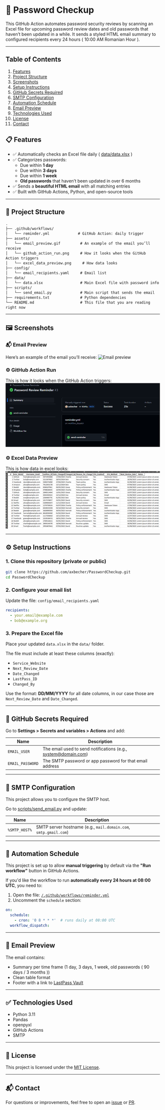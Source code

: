
# 🔐 Password Checkup

This GitHub Action automates password security reviews by scanning an Excel file for upcoming password review dates and old passwords that haven’t been updated in a while. It sends a styled HTML email summary to configured recipients every 24 hours ( 10:00 AM Romanian Hour ).

---

## Table of Contents

1. [Features](#-features)
2. [Project Structure](#-project-structure)
3. [Screenshots](#️-screenshots)
4. [Setup Instructions](#-setup-instructions)
5. [GitHub Secrets Required](#-github-secrets-required)
6. [SMTP Configuration](#-smtp-configuration)
7. [Automation Schedule](#-automation-schedule)
8. [Email Preview](#-email-preview)
9. [Technologies Used](#-technologies-used)
10. [License](#-license)
11. [Contact](#-contact)


## 📋 Features

- ✅ Automatically checks an Excel file daily ( [data/data.xlsx](data/data.xlsx)  )
- ✅ Categorizes passwords:
  - Due within **1 day**
  - Due within **3 days**
  - Due within **1 week**
  - **Old passwords** that haven’t been updated in over 6 months
- ✅ Sends a **beautiful HTML email** with all matching entries
- ✅ Built with GitHub Actions, Python, and open-source tools

---

## 📁 Project Structure

```
.
├── .github/workflows/
│   └── reminder.yml             # GitHub Action: daily trigger
├── assets/
│   └── email_preview.gif         # An example of the email you’ll receive
│   └── github_action_run.png     # How it looks when the GitHub Action triggers
│   └── excel_data_preview.png     # How data looks
├── config/
│   └── email_recipients.yaml     # Email list
├── data/
│   └── data.xlsx                 # Main Excel file with password info
├── scripts/
│   └── send_email.py             # Main script that sends the email
├── requirements.txt              # Python dependencies
└── README.md                     # This file that you are reading right now
```

---

## 🖼️ Screenshots

### 📬 Email Preview
Here’s an example of the email you’ll receive:
![Email preview](https://i.imgur.com/8vLxGXb.gif)

### ⚙️ GitHub Action Run
This is how it looks when the GitHub Action triggers:
![GitHub Action run](assets/github_action_run.png)

### ⚙️ Excel Data Preview
This is how data in excel looks:
![Data Excel Preview](assets/excel_data_preview.png)

---

## ⚙️ Setup Instructions

### 1. Clone this repository (private or public)

```bash
git clone https://github.com/axbecher/PasswordCheckup.git
cd PasswordCheckup
```

### 2. Configure your email list

Update the file: `config/email_recipients.yaml`

```yaml
recipients:
  - your.email@example.com
  - bob@example.org
```

### 3. Prepare the Excel file

Place your updated `data.xlsx` in the `data/` folder.

The file must include at least these columns (exactly):

- `Service_Website`
- `Next_Review_Date`
- `Date_Changed`
- `LastPass_ID`
- `Changed_By`

Use the format: **DD/MM/YYYY** for all date columns, in our case those are `Next_Review_Date` and `Date_Changed`.

---

## 🔐 GitHub Secrets Required

Go to **Settings > Secrets and variables > Actions** and add:

| Name             | Description                         |
|------------------|-------------------------------------|
| `EMAIL_USER`     | The email used to send notifications (e.g., system@domain.com) |
| `EMAIL_PASSWORD` | The SMTP password or app password for that email address         |

--- 

## 📡 SMTP Configuration

This project allows you to configure the SMTP host.

Go to [scripts/send_email.py](scripts/send_email.py#L128) and update:

| Name         | Description                                                  |
|--------------|--------------------------------------------------------------|
| `%SMTP_HOST%`  | SMTP server hostname (e.g., `mail.domain.com`, `smtp.gmail.com`) |

---

## 🔁 Automation Schedule

This project is set up to allow **manual triggering** by default via the **"Run workflow"** button in GitHub Actions.

If you'd like the workflow to run **automatically every 24 hours at 08:00 UTC**, you need to:

1. Open the file: [`/.github/workflows/reminder.yml`](.github/workflows/reminder.yml#L4)
2. Uncomment the `schedule` section:

```yaml
on:
  schedule:
    - cron: '0 8 * * *'  # runs daily at 08:00 UTC
  workflow_dispatch:
```
---

## 💌 Email Preview

The email contains:

- Summary per time frame (1 day, 3 days, 1 week, old passwords ( 90 days / 3 months ))
- Clean table format
- Footer with a link to [LastPass Vault](https://lastpass.com/vault/)

---

## ✅ Technologies Used

- Python 3.11
- Pandas
- openpyxl
- GitHub Actions
- SMTP

---

## 📄 License

This project is licensed under the [MIT License](LICENSE).

---

## 📬 Contact
For questions or improvements, feel free to open an [issue](https://github.com/axbecher/PasswordCheckup/issues) or [PR](https://github.com/axbecher/PasswordCheckup/pulls).
